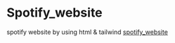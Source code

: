 # Spotify_website
spotify website by using html & tailwind [spotify_website](https://nandanans9072.github.io/Spotify_website/)
